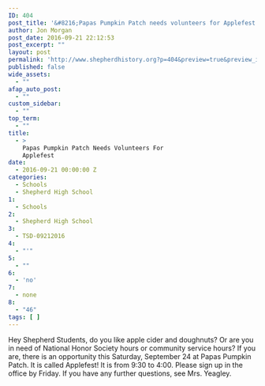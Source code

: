 ```yaml
---
ID: 404
post_title: '&#8216;Papas Pumpkin Patch needs volunteers for Applefest'
author: Jon Morgan
post_date: 2016-09-21 22:12:53
post_excerpt: ""
layout: post
permalink: 'http://www.shepherdhistory.org?p=404&preview=true&preview_id=404'
published: false
wide_assets:
  - ""
afap_auto_post:
  - ""
custom_sidebar:
  - ""
top_term:
  - ""
title:
  - >
    Papas Pumpkin Patch Needs Volunteers For
    Applefest
date:
  - 2016-09-21 00:00:00 Z
categories:
  - Schools
  - Shepherd High School
1:
  - Schools
2:
  - Shepherd High School
3:
  - TSD-09212016
4:
  - "'"
5:
  - ""
6:
  - 'no'
7:
  - none
8:
  - "46"
tags: [ ]
---
```

Hey Shepherd Students, do you like apple cider and doughnuts? Or are you in need of National Honor Society hours or community service hours? If you are, there is an opportunity this Saturday, September 24 at Papas Pumpkin Patch. It is called Applefest! It is from 9:30 to 4:00. Please sign up in the office by Friday. If you have any further questions, see Mrs. Yeagley.